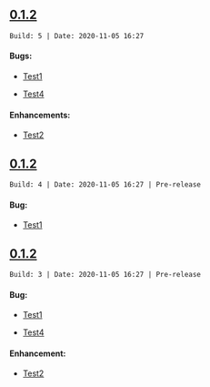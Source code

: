 ## [0.1.2](https://github.com/Suplanus/GitHubReleaser/releases/tag/0.1.2.5)

`Build: 5 | Date: 2020-11-05 16:27`

#### Bugs:
- [Test1](https://github.com/Suplanus/GitHubReleaser/issues/2)
- [Test4](https://github.com/Suplanus/GitHubReleaser/issues/5)

#### Enhancements:
- [Test2](https://github.com/Suplanus/GitHubReleaser/issues/3)

## [0.1.2](https://github.com/Suplanus/GitHubReleaser/releases/tag/0.1.2.4)

`Build: 4 | Date: 2020-11-05 16:27 | Pre-release`


#### Bug:
- [Test1](https://github.com/Suplanus/GitHubReleaser/issues/2)

## [0.1.2](https://github.com/Suplanus/GitHubReleaser/releases/tag/0.1.2.3)

`Build: 3 | Date: 2020-11-05 16:27 | Pre-release`


#### Bug:
- [Test1](https://github.com/Suplanus/GitHubReleaser/issues/2)
- [Test4](https://github.com/Suplanus/GitHubReleaser/issues/5)

#### Enhancement:
- [Test2](https://github.com/Suplanus/GitHubReleaser/issues/3)

